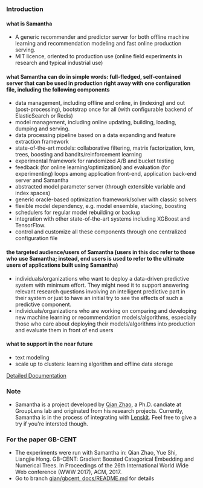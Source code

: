 ### Introduction

#### what is Samantha

* A generic recommender and predictor server for both offline machine learning and recommendation modeling and fast online production serving.
* MIT licence, oriented to production use (online field experiments in research and typical industrial use)

#### what Samantha can do in simple words: full-fledged, self-contained server that can be used in production right away with one configuration file, including the following components

* data management, including offline and online, in (indexing) and out (post-processing), bootstrap once for all (with configurable backend of ElasticSearch or Redis)
* model management, including online updating, building, loading, dumping and serving.
* data processing pipeline based on a data expanding and feature extraction framework
* state-of-the-art models: collaborative filtering, matrix factorization, knn, trees, boosting and bandits/reinforcement learning
* experimental framework for randomized A/B and bucket testing
* feedback (for online learning/optimization) and evaluation (for experimenting) loops among application front-end, application back-end server and Samantha
* abstracted model parameter server (through extensible variable and index spaces)
* generic oracle-based optimization framework/solver with classic solvers
* flexible model dependency, e.g. model ensemble, stacking, boosting
* schedulers for regular model rebuilding or backup
* integration with other state-of-the-art systems including XGBoost and TensorFlow.
* control and customize all these components through one centralized configuration file

#### the targeted audience/users of Samantha (users in this doc refer to those who use Samantha; instead, end users is used to refer to the ultimate users of applications built using Samantha)

* individuals/organizations who want to deploy a data-driven predictive system with minimum effort. They might need it to support answering relevant research questions involving an intelligent predictive part in their system or just to have an initial try to see the effects of such a predictive component. 
* individuals/organizations who are working on comparing and developing new machine learning or recommendation models/algorithms, especially those who care about deploying their models/algorithms into production and evaluate them in front of end users

#### what to support in the near future

* text modeling
* scale up to clusters: learning algorithm and offline data storage

[Detailed Documentation](docs/SamanthaDoc.pdf)

### Note

* Samantha is a project developed by <a href="http://www-users.cs.umn.edu/~qian/">Qian Zhao</a>, a Ph.D. candiate at GroupLens lab and originated from his research projects. Currently, Samantha is in the process of integrating with <a href="http://lenskit.org/" target="_blank">Lenskit</a>. Feel free to give a try if you're intersted though. 

### For the paper GB-CENT

* The experiments were run with Samantha in: Qian Zhao, Yue Shi, Liangjie Hong. GB-CENT: Gradient Boosted Categorical Embedding and Numerical Trees. In Proceedings of the 26th International World Wide Web conference (WWW 2017), ACM, 2017.
* Go to branch <a href="https://github.com/grouplens/samantha/blob/qian/gbcent/docs/README.md">qian/gbcent, docs/README.md</a> for details
